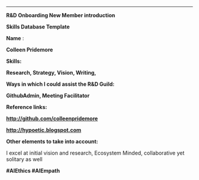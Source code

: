 ****

**R&D Onboarding New Member introduction**

**Skills Database Template**





**Name** :

**Colleen Pridemore**





**Skills:**

**Research, Strategy, Vision, Writing,**





**Ways in which I could assist the R&D Guild:**

**GithubAdmin, Meeting Facilitator**





**Reference links:**

**http://github.com/colleenpridemore**

**http://hypoetic.blogspot.com**





**Other elements to take into account:**

I excel at initial vision and research, Ecosystem Minded, collaborative yet solitary as well

**#AIEthics #AIEmpath**

